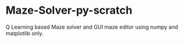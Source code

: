 # Maze-Solver-py-scratch
Q Learning based Maze solver and GUI maze editor using numpy and matplotlib only.
